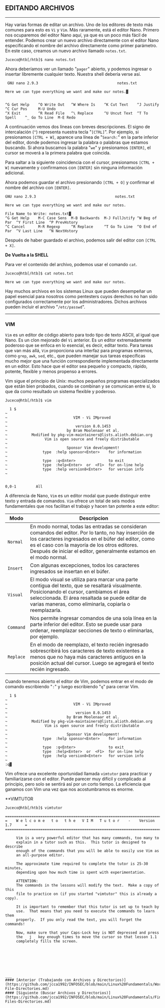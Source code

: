 ## EDITANDO ARCHIVOS
___
Hay varias formas de editar un archivo. Uno de los editores de texto más comunes para esto es `Vi` y `Vim`. Más raramente, está el editor Nano. Primero nos ocuparemos del editor Nano aquí, ya que es un poco más fácil de entender. Podemos crear un nuevo archivo directamente con el editor Nano especificando el nombre del archivo directamente como primer parámetro. En este caso, creamos un nuevo archivo llamado `notes.txt`.

~~~
Juceco@htb[/htb]$ nano notes.txt
~~~

Ahora deberíamos ver un llamado "`pager`" abierto, y podemos ingresar o insertar libremente cualquier texto. Nuestra shell debería verse así.

~~~
 GNU nano 2.9.3                                    notes.txt                                              

Here we can type everything we want and make our notes.▓


^G Get Help    ^O Write Out   ^W Where Is    ^K Cut Text    ^J Justify     ^C Cur Pos     M-U Undo
^X Exit        ^R Read File   ^\ Replace     ^U Uncut Text  ^T To Spell    ^_ Go To Line  M-E Redo
~~~

A continuación vemos dos líneas con breves descripciones. El signo de intercalación (`^`) representa nuestra tecla "`[CTRL]`". Por ejemplo, si presionamos `[CTRL + W]`, aparece una línea de "`Search:`" en la parte inferior del editor, donde podemos ingresar la palabra o palabras que estamos buscando. Si ahora buscamos la palabra "`we`" y presionamos `[ENTER]`, el cursor se moverá a la primera palabra que coincida.

Para saltar a la siguiente coincidencia con el cursor, presionamos `[CTRL + W]` nuevamente y confirmamos con `[ENTER]` sin ninguna información adicional.

Ahora podemos guardar el archivo presionando `[CTRL + O]` y confirmar el nombre del archivo con `[ENTER]`.

~~~
GNU nano 2.9.3                                    notes.txt                                              

Here we can type everything we want and make our notes.

File Name to Write: notes.txt▓                                                                           
^G Get Help    M-C Case Sens  M-B Backwards  M-J FullJstify ^W Beg of Par  ^Y First Line  ^P PrevHstory
^C Cancel      M-R Regexp     ^R Replace     ^T Go To Line  ^O End of Par  ^V Last Line   ^N NextHstory
~~~

Después de haber guardado el archivo, podemos salir del editor con `[CTRL + X]`.

**De Vuelta a la SHELL**

Para ver el contenido del archivo, podemos usar el comando `cat`.

~~~
Juceco@htb[/htb]$ cat notes.txt

Here we can type everything we want and make our notes.
~~~

Hay muchos archivos en los sistemas Linux que pueden desempeñar un papel esencial para nosotros como pentesters cuyos derechos no han sido configurados correctamente por los administradores. Dichos archivos pueden incluir el archivo "`/etc/passwd`".
___
### VIM

`Vim` es un editor de código abierto para todo tipo de texto ASCII, al igual que Nano. Es un clon mejorado del `Vi` anterior. Es un editor extremadamente poderoso que se enfoca en lo esencial, es decir, editar texto. Para tareas que van más allá, `Vim` proporciona una interfaz para programas externos, como `grep`, `awk`, `sed`, etc., que pueden manejar sus tareas específicas mucho mejor que una función correspondiente implementada directamente en un editor. Esto hace que el editor sea pequeño y compacto, rápido, potente, flexible y menos propenso a errores.

Vim sigue el principio de Unix: muchos pequeños programas especializados que están bien probados, cuando se combinan y se comunican entre sí, lo que da como resultado un sistema flexible y poderoso.

~~~
Juceco@htb[/htb]$ vim
~~~

~~~
  1 $
~
~                              VIM - Vi IMproved                                
~                                                                               
~                               version 8.0.1453                                
~                           by Bram Moolenaar et al.                            
~           Modified by pkg-vim-maintainers@lists.alioth.debian.org             
~                 Vim is open source and freely distributable                   
~                                                                               
~                           Sponsor Vim development!                            
~                type  :help sponsor<Enter>    for information                  
~                                                                               
~                type  :q<Enter>               to exit                          
~                type  :help<Enter>  or  <F1>  for on-line help                 
~                type  :help version8<Enter>   for version info                 
~                                                                               
                                                                         
                                                                    0,0-1         All
~~~

A diferencia de Nano, `Vim` es un editor modal que puede distinguir entre texto y entrada de comandos. `Vim` ofrece un total de seis modos fundamentales que nos facilitan el trabajo y hacen tan potente a este editor:

|Modo|Descripcion|
|--|--|
|`Normal`|En modo normal, todas las entradas se consideran comandos del editor. Por lo tanto, no hay inserción de los caracteres ingresados en el búfer del editor, como es el caso con la mayoría de los otros editores. Después de iniciar el editor, generalmente estamos en el modo normal.|
|`Insert`|Con algunas excepciones, todos los caracteres ingresados se insertan en el búfer.|
|`Visual`|El modo visual se utiliza para marcar una parte contigua del texto, que se resaltará visualmente. Posicionando el cursor, cambiamos el área seleccionada. El área resaltada se puede editar de varias maneras, como eliminarla, copiarla o reemplazarla.|
|`Command`|Nos permite ingresar comandos de una sola línea en la parte inferior del editor. Esto se puede usar para ordenar, reemplazar secciones de texto o eliminarlas, por ejemplo.|
|`Replace`|En el modo de reemplazo, el texto recién ingresado sobrescribirá los caracteres de texto existentes a menos que no haya más caracteres antiguos en la posición actual del cursor. Luego se agregará el texto recién ingresado.|

Cuando tenemos abierto el editor de Vim, podemos entrar en el modo de comando escribiendo "`:`" y luego escribiendo "`q`" para cerrar Vim.

~~~
  1 $
~
~                              VIM - Vi IMproved                                
~                                                                               
~                               version 8.0.1453                                
~                           by Bram Moolenaar et al.                            
~           Modified by pkg-vim-maintainers@lists.alioth.debian.org             
~                 Vim is open source and freely distributable                   
~                                                                               
~                           Sponsor Vim development!                            
~                type  :help sponsor<Enter>    for information                  
~                                                                               
~                type  :q<Enter>               to exit                          
~                type  :help<Enter>  or  <F1>  for on-line help                 
~                type  :help version8<Enter>   for version info                 
~                                                                               
:q▓
~~~

Vim ofrece una excelente oportunidad llamada `vimtutor` para practicar y familiarizarse con el editor. Puede parecer muy difícil y complicado al principio, pero solo se sentirá así por un corto tiempo. La eficiencia que ganamos con Vim una vez que nos acostumbramos es enorme.

**VIMTUTOR
~~~
Juceco@htb[/htb]$ vimtutor
~~~

~~~
===============================================================================
=    W e l c o m e   t o   t h e   V I M   T u t o r    -    Version 1.7      =
===============================================================================

     Vim is a very powerful editor that has many commands, too many to
     explain in a tutor such as this.  This tutor is designed to describe
     enough of the commands that you will be able to easily use Vim as
     an all-purpose editor.

     The approximate time required to complete the tutor is 25-30 minutes,
     depending upon how much time is spent with experimentation.

     ATTENTION:
     The commands in the lessons will modify the text.  Make a copy of this
     file to practice on (if you started "vimtutor" this is already a copy).

     It is important to remember that this tutor is set up to teach by
     use.  That means that you need to execute the commands to learn them
     properly.  If you only read the text, you will forget the commands!

     Now, make sure that your Caps-Lock key is NOT depressed and press
     the   j   key enough times to move the cursor so that lesson 1.1
     completely fills the screen.
~~~~~~~~~~~~~~~~~~~~~~~~~~~~~~~~~~~~~~~~~~~~~~~~~~~~~~~~~~~~~~~~~~~~~~~~~~~~~~
~~~






___
#### [Anterior (Trabajando con Archivos y Directorios)](https://github.com/jcca1992/INFOSEC/blob/main/Linux%20Fundamentals/Work-File-Directories.md)
#### [Siguiente (Buscar Archivos y Directorios)](https://github.com/jcca1992/INFOSEC/blob/main/Linux%20Fundamentals/Find-Files-Directories.md)